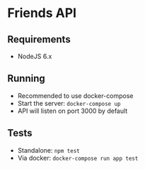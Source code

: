 # Friends API

## Requirements

- NodeJS 6.x

## Running

- Recommended to use docker-compose
- Start the server: `docker-compose up`
- API will listen on port 3000 by default

## Tests

- Standalone: `npm test`
- Via docker: `docker-compose run app test`   
